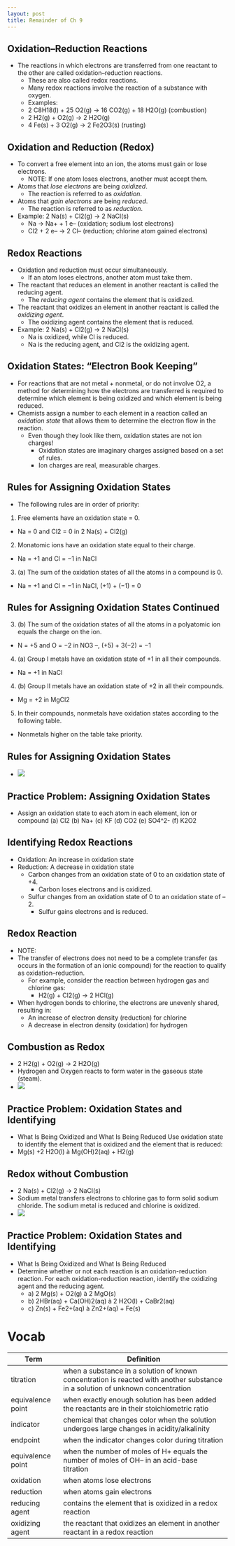 ```yaml
---
layout: post
title: Remainder of Ch 9
---
```



## Oxidation–Reduction Reactions

+ The reactions in which electrons are transferred from one reactant to the other are called oxidation–reduction reactions.
  + These are also called redox reactions.
  + Many redox reactions involve the reaction of a substance with oxygen.
  + Examples:
  + 2 C8H18(l) + 25 O2(g) → 16 CO2(g) + 18 H2O(g) (combustion)
  + 2 H2(g) + O2(g) → 2 H2O(g)
  + 4 Fe(s) + 3 O2(g) → 2 Fe2O3(s) (rusting)

## Oxidation and Reduction (Redox)

+ To convert a free element into an ion, the atoms must gain or lose electrons.
  + NOTE: If one atom loses electrons, another must accept them.
+ Atoms that *lose electrons* are being *oxidized*.
  + The reaction is referred to as *oxidation*.
+ Atoms that *gain electrons* are being *reduced*.
  + The reaction is referred to as *reduction*.
+ Example: 2 Na(s) + Cl2(g) → 2 NaCl(s)
  + Na → Na+ + 1 e– (oxidation; sodium lost electrons)
  +  Cl2 + 2 e– → 2 Cl– (reduction; chlorine atom gained electrons)

## Redox Reactions

+ Oxidation and reduction must occur simultaneously.
  + If an atom loses electrons, another atom must take them.
+ The reactant that reduces an element in another reactant is called the reducing agent.
  + The *reducing agent* contains the element that is oxidized.
+ The reactant that oxidizes an element in another reactant is called the *oxidizing agent*.
  + The oxidizing agent contains the element that is reduced.
+ Example: 2 Na(s) + Cl2(g) → 2 NaCl(s)
  + Na is oxidized, while Cl is reduced.
  + Na is the reducing agent, and Cl2 is the oxidizing agent.

## Oxidation States: “Electron Book Keeping”

+ For reactions that are not metal + nonmetal, or do not involve O2, a method for determining how the electrons are transferred is required to determine which element is being oxidized and which element is being reduced.
+ Chemists assign a number to each element in a reaction called an *oxidation state* that allows them to determine the electron flow in the reaction.
  + Even though they look like them, oxidation states are not ion charges!
    + Oxidation states are imaginary charges assigned based on a set of rules.
    + Ion charges are real, measurable charges.

## Rules for Assigning Oxidation States

+ The following rules are in order of priority:
1. Free elements have an oxidation state = 0.
  + Na = 0 and Cl2 = 0 in 2 Na(s) + Cl2(g)
2. Monatomic ions have an oxidation state equal to their charge.
  + Na = +1 and Cl = −1 in NaCl
3. (a) The sum of the oxidation states of all the atoms in a compound is 0.
  + Na = +1 and Cl = −1 in NaCl, (+1) + (−1) = 0

## Rules for Assigning Oxidation States Continued

3. (b) The sum of the oxidation states of all the atoms in a polyatomic ion equals the charge on the ion.
  + N = +5 and O = −2 in NO3 –, (+5) + 3(−2) = −1
4. (a) Group I metals have an oxidation state of +1 in all their compounds.
  + Na = +1 in NaCl
4. (b) Group II metals have an oxidation state of +2 in all their compounds.
  + Mg = +2 in MgCl2
5. In their compounds, nonmetals have oxidation states according to the following table.
  + Nonmetals higher on the table take priority.

## Rules for Assigning Oxidation States

+ ![](../../../assets/2016-10-10-remainder-of-ch-7-7847e.png)

## Practice Problem: Assigning Oxidation States

+ Assign an oxidation state to each atom in each element, ion or compound
(a) Cl2 (b) Na+ (c) KF (d) CO2 (e) SO4^2- (f) K2O2

## Identifying Redox Reactions

+ Oxidation: An increase in oxidation state
+ Reduction: A decrease in oxidation state
  + Carbon changes from an oxidation state of 0 to an oxidation state of +4.
    + Carbon loses electrons and is oxidized.
  + Sulfur changes from an oxidation state of 0 to an oxidation state of –2.
    + Sulfur gains electrons and is reduced.

## Redox Reaction

+ NOTE:
+ The transfer of electrons does not need to be a complete transfer (as
occurs in the formation of an ionic compound) for the reaction to
qualify as oxidation–reduction.
  + For example, consider the reaction between hydrogen gas and chlorine gas:
    + H2(g) + Cl2(g) → 2 HCl(g)
+ When hydrogen bonds to chlorine, the electrons are unevenly shared, resulting in:
  + An increase of electron density (reduction) for chlorine
  + A decrease in electron density (oxidation) for hydrogen

## Combustion as Redox

+ 2 H2(g) + O2(g) → 2 H2O(g)
+ Hydrogen and Oxygen reacts to form water in the gaseous state (steam).
+ ![](../../../assets/2016-10-10-remainder-of-ch-7-0a7d6.png)

## Practice Problem: Oxidation States and Identifying

+ What Is Being Oxidized and What Is Being Reduced Use oxidation state to identify the element that is oxidized
and the element that is reduced:
+ Mg(s) +2 H2O(l) à Mg(OH)2(aq) + H2(g)

## Redox without Combustion

+ 2 Na(s) + Cl2(g) → 2 NaCl(s)
+ Sodium metal transfers electrons to chlorine gas to form solid sodium chloride. The sodium metal is reduced and chlorine is oxidized.
+ ![](../../../assets/2016-10-10-remainder-of-ch-7-bce0d.png)

## Practice Problem: Oxidation States and Identifying

+ What Is Being Oxidized and What Is Being Reduced
+ Determine whether or not each reaction is an oxidation-reduction reaction. For each oxidation-reduction reaction, identify the oxidizing agent and the reducing agent.
  + a) 2 Mg(s) + O2(g) à 2 MgO(s)
  + b) 2HBr(aq) + Ca(OH)2(aq) à 2 H2O(l) + CaBr2(aq)
  + c) Zn(s) + Fe2+(aq) à Zn2+(aq) + Fe(s)

# Vocab

| Term | Definition |
| --- | --- |
| titration | when a substance in a solution of known concentration is reacted with another substance in a solution of unknown concentration |
| equivalence point | when exactly enough solution has been added the reactants are in their stoichiometric ratio |
| indicator | chemical that changes color when the solution undergoes large changes in acidity/alkalinity |
| endpoint | when the indicator changes color during titration |
| equivalence point | when the number of moles of H+ equals the number of moles of OH– in an acid-base titration |
| oxidation | when atoms lose electrons |
| reduction | when atoms gain electrons |
| reducing agent | contains the element that is oxidized in a redox reaction |
| oxidizing agent | the reactant that oxidizes an element in another reactant in a redox reaction |
